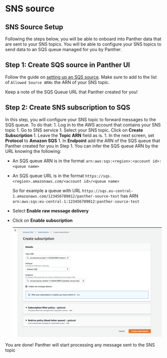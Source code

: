 # SNS source

## SNS Source Setup

Following the steps below, you will be able to onboard into Panther data that are sent to your SNS topics. You will be able to configure your SNS topics to send data to an SQS queue managed for you by Panther.

## Step 1: Create SQS source in Panther UI

Follow the guide on [setting up an SQS source](sqs.md). Make sure to add to the list of `Allowed Source ARNs` the ARN of your SNS topic.

Keep a note of the SQS Queue URL that Panther created for you!

## Step 2: Create SNS subscription to SQS

In this step, you will configure your SNS topic to forward messages to the SQS queue. To do that: 1. Log in to the AWS account that contains your SNS topic 1. Go to SNS service 1. Select your SNS topic. Click on **Create Subscription** 1. Leave the **Topic ARN** field as is. 1. In the next screen, set **Protocol** to **Amazon SQS** 1. In **Endpoint** add the ARN of the SQS queue that Panther created for you in Step 1. You can infer the SQS queue ARN by the URL knowing the following:

* An SQS queue ARN is in the format `arn:aws:sqs:<region>:<account id>:<queue name>` 
* An SQS queue URL is in the format `https://sqs.<region>.amazonaws.com/<account id>/<queue name>`

  So for example a queue with URL `https://sqs.eu-central-1.amazonaws.com/123456789012/panther-source-test` has ARN `arn:aws:sqs:eu-central-1:123456789012:panther-source-test`

* Select **Enable raw message delivery**
* Click on **Enable subscription**

  ![](../../.gitbook/assets/sns-page1%20%285%29%20%285%29%20%287%29%20%288%29.png)

You are done! Panther will start processing any message sent to the SNS topic

